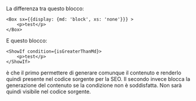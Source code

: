 La differenza tra questo blocco:

```
<Box sx={{display: {md: 'block', xs: 'none'}}} >
    <p>test</p>
</Box>
```
E questo blocco:

```
<ShowIf condition={isGreaterThanMd}>
    <p>test</p>
</ShowIf>
```
è che il primo permettere di generare comunque il contenuto e renderlo quindi presente nel codice sorgente per la SEO.
Il secondo invece blocca la generazione del contenuto se la condizione non è soddisfatta. Non sarà quindi visibile nel codice sorgente.